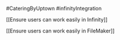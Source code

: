 #CateringByUptown #infinityIntegration 


[[Ensure users can work easily in Infinity]]

[[Ensure users can work easily in FileMaker]]